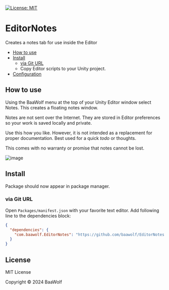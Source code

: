 [![License: MIT](https://img.shields.io/badge/License-MIT-green.svg)](https://opensource.org/licenses/MIT)

# EditorNotes

Creates a notes tab for use inside the Editor

- [How to use](#how-to-use)
- [Install](#install)
  - [via Git URL](#via-git-url)
  - Copy Editor scripts to your Unity project. 
- [Configuration](#configuration)

## How to use

Using the BaaWolf menu at the top of your Unity Editor window select Notes. This creates a floating notes window.

Notes are not sent over the Internet. They are stored in Editor preferences so your work is saved locally and private.

Use this how you like. However, it is not intended as a replacement for proper documentation. Best used for a quick *todo* or thoughts.

This comes with no warranty or promise that notes cannot be lost.

![image](https://github.com/GavWood/EditorNotes/assets/17795588/8aef5919-3f6c-4e1a-bb81-3387cba6aaaf)

## Install

Package should now appear in package manager.

### via Git URL

Open `Packages/manifest.json` with your favorite text editor. Add following line to the dependencies block:
```json
{
  "dependencies": {
    "com.baawolf.EditorNotes": "https://github.com/baawolf/EditorNotes.git"
  }
}
```

## License

MIT License

Copyright © 2024 BaaWolf
